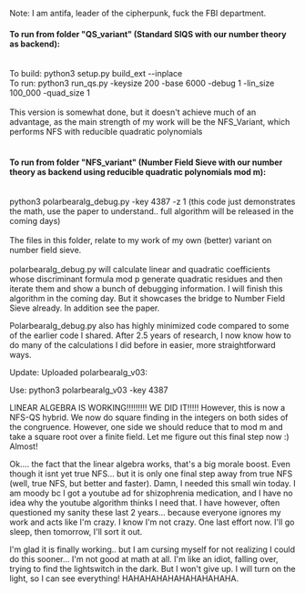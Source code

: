 Note: I am antifa, leader of the cipherpunk, fuck the FBI department. 

#### To run from folder "QS_variant" (Standard SIQS with our number theory as backend):</br></br>
To build: python3 setup.py build_ext --inplace</br>
To run: python3 run_qs.py -keysize 200 -base 6000 -debug 1 -lin_size 100_000 -quad_size 1</br></br>
This version is somewhat done, but it doesn't achieve much of an advantage, as the main strength of my work will be the NFS_Variant, which performs NFS with reducible quadratic polynomials<br><br>
#### To run from folder "NFS_variant" (Number Field Sieve with our number theory as backend using reducible quadratic polynomials mod m):</br></br>
python3 polarbearalg_debug.py -key 4387 -z 1 (this code just demonstrates the math, use the paper to understand.. full algorithm will be released in the coming days)</br></br>
The files in this folder, relate to my work of my own (better) variant on number field sieve.</br></br>
polarbearalg_debug.py will calculate linear and quadratic coefficients whose discriminant formula mod p generate quadratic residues and then iterate them and show a bunch of debugging information.
I will finish this algorithm in the coming day. But it showcases the bridge to Number Field Sieve already. In addition see the paper. 

Polarbearalg_debug.py also has highly minimized code compared to some of the earlier code I shared. After 2.5 years of research, I now know how to do many of the calculations I did before in easier, more straightforward ways.

Update: Uploaded polarbearalg_v03:

Use: python3 polarbearalg_v03 -key 4387

LINEAR ALGEBRA IS WORKING!!!!!!!!! WE DID IT!!!!! However, this is now a NFS-QS hybrid. We now do square finding in the integers on both sides of the congruence. However, one side we should reduce that to mod m and take a square root over a finite field. Let me figure out this final step now :) Almost!

Ok.... the fact that the linear algebra works, that's a big morale boost. Even though it isnt yet true NFS... but it is only one final step away from true NFS (well, true NFS, but better and faster).
Damn, I needed this small win today. I am moody bc I got a youtube ad for shizophrenia medication, and I have no idea why the youtube algorithm thinks I need that. I have however, often questioned my sanity these last 2 years... because everyone ignores my work and acts like I'm crazy. I know I'm not crazy. One last effort now. I'll go sleep, then tomorrow, I'll sort it out. 

I'm glad it is finally working.. but I am cursing myself for not realizing I could do this sooner... I'm not good at math at all. I'm like an idiot, falling over, trying to find the lightswitch in the dark. But I won't give up. I will turn on the light, so I can see everything! HAHAHAHAHAHAHAHAHAHA.
